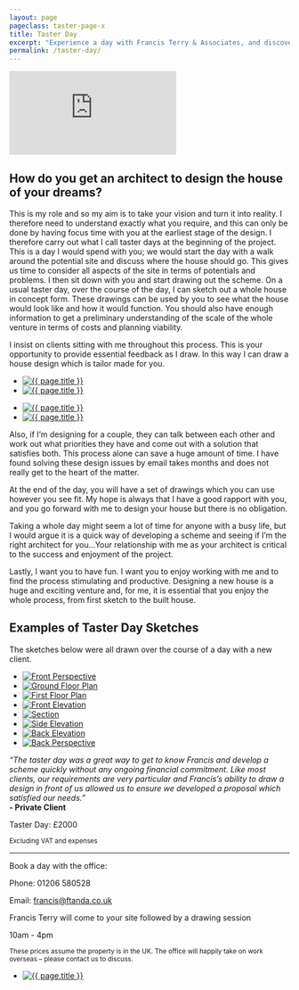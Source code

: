 ```yaml
---
layout: page
pageclass: taster-page-x
title: Taster Day
excerpt: "Experience a day with Francis Terry & Associates, and discover what it would be like to bring a project to life working with our team."
permalink: /taster-day/
---
```


<div class="videoWrapper">
	<iframe src="https://www.youtube.com/embed/GDSTglIKgUU" frameborder="0" allow="autoplay; encrypted-media" allowfullscreen alt="The NPPF paragraph 84e planning legislation clause explained by Francis Terry and Martin Leay discuss. The clause permits exceptional new houses in the country."></iframe>
</div>

## How do you get an architect to design the house of your dreams?

This is my role and so my aim is to take your vision and turn it into reality. I therefore need to understand exactly what you require, and this can only be done by having focus time with you at the earliest stage of the design. I therefore carry out what I call taster days at the beginning of the project. This is a day I would spend with you; we would start the day with a walk around the potential site and discuss where the house should go. This gives us time to consider all aspects of the site in terms of potentials and problems. I then sit down with you and start drawing out the scheme. On a usual taster day, over the course of the day, I can sketch out a whole house in concept form. These drawings can be used by you to see what the house would look like and how it would function. You should also have enough information to get a preliminary understanding of the scale of the whole venture in terms of costs and planning viability.

I insist on clients sitting with me throughout this process. This is your opportunity to provide essential feedback as I draw. In this way I can draw a house design which is tailor made for you.

<ul class="list">
	<li class="half">
		<a class="fancybox" rel="group" href="/images/feature/ft-tdscr-08.jpg" title="{{ page.title }}">
			<img src="/images/feature/thumbs/ft-tdscr-08.jpg" alt="{{ page.title }}" />
		</a>
	</li>
	<li class="half">
		<a class="fancybox" rel="group" href="/images/feature/ft-tdscr-02.jpg" title="{{ page.title }}">
			<img src="/images/feature/thumbs/ft-tdscr-02.jpg" alt="{{ page.title }}" />
		</a>
	</li>
</ul>
<ul class="list">
	<li class="half">
		<a class="fancybox" rel="group" href="/images/feature/ft-tdscr-01.jpg" title="{{ page.title }}">
			<img src="/images/feature/thumbs/ft-tdscr-01.jpg" alt="{{ page.title }}" />
		</a>
	</li>
	<li class="half">
		<a class="fancybox" rel="group" href="/images/feature/ft-tdscr-07.jpg" title="{{ page.title }}">
			<img src="/images/feature/thumbs/ft-tdscr-07.jpg" alt="{{ page.title }}" />
		</a>
	</li>
</ul>

Also, if I’m designing for a couple, they can talk between each other and work out what priorities they have and come out with a solution that satisfies both. This process alone can save a huge amount of time. I have found solving these design issues by email takes months and does not really get to the heart of the matter.

At the end of the day, you will have a set of drawings which you can use however you see fit. My hope is always that I have a good rapport with you, and you go forward with me to design your house but there is no obligation.

Taking a whole day might seem a lot of time for anyone with a busy life, but I would argue it is a quick way of developing a scheme and seeing if I’m the right architect for you…Your relationship with me as your architect is critical to the success and enjoyment of the project.

Lastly, I want you to have fun. I want you to enjoy working with me and to find the process stimulating and productive. Designing a new house is a huge and exciting venture and, for me, it is essential that you enjoy the whole process, from first sketch to the built house.

<div class="drawing-examples">
	<h2>Examples of Taster Day Sketches</h2>
	<p>The sketches below were all drawn over the course of a day with a new client.</p>
	<ul class="list">
		<li class="half">
			<a class="fancybox" rel="group" href="/images/drawings/01_Front_Perspective.jpg">
				<img src="/images/drawings/thumbs/01_Front_Perspective.jpg" alt="Front Perspective" />
			</a>
		</li>
		<li class="half">
			<a class="fancybox" rel="group" href="/images/drawings/02_Ground_Floor_Plan.jpg">
				<img src="/images/drawings/thumbs/02_Ground_Floor_Plan.jpg" alt="Ground Floor Plan" />
			</a>
		</li>
		<li class="half">
			<a class="fancybox" rel="group" href="/images/drawings/03_First_Floor_Plan.jpg">
				<img src="/images/drawings/thumbs/03_First_Floor_Plan.jpg" alt="First Floor Plan" />
			</a>
		</li>
		<li class="half">
			<a class="fancybox" rel="group" href="/images/drawings/04_Front_Elevation.jpg">
				<img src="/images/drawings/thumbs/04_Front_Elevation.jpg" alt="Front Elevation" />
			</a>
		</li>
		<li class="half">
			<a class="fancybox" rel="group" href="/images/drawings/05_Section.jpg">
				<img src="/images/drawings/thumbs/05_Section.jpg" alt="Section" />
			</a>
		</li>
		<li class="half">
			<a class="fancybox" rel="group" href="/images/drawings/06_Side_Elevation.jpg">
				<img src="/images/drawings/thumbs/06_Side_Elevation.jpg" alt="Side Elevation" />
			</a>
		</li>
		<li class="half">
			<a class="fancybox" rel="group" href="/images/drawings/07_Back_Elevation.jpg">
				<img src="/images/drawings/thumbs/07_Back_Elevation.jpg" alt="Back Elevation" />
			</a>
		</li>
		<li class="half">
			<a class="fancybox" rel="group" href="/images/drawings/08_Back_Perspective.jpg">
				<img src="/images/drawings/thumbs/08_Back_Perspective.jpg" alt="Back Perspective" />
			</a>
		</li>
	</ul>
</div>

<div class="spacer-large">
	<p>
		<em>“The taster day was a great way to get to know Francis and develop a scheme quickly without any ongoing financial commitment. Like most clients, our requirements are very particular and Francis’s ability to draw a design in front of us allowed us to ensure we developed a proposal which satisfied our needs.”</em><br /><strong>- Private Client</strong>
	</p>
</div>

<div class="box taster-book">
	<div class="taster-book-content">
		<div class="price">
			<p class="ft-p">
				Taster Day: <span>£2000</span>
			</p>
			<small>Excluding VAT and expenses</small>
		</div>
		<hr/>
		<p>Book a day with the office:</p>
		<div class="booking-options">
			<p class="ft-p">
				Phone: <span>01206 580528</span>
			</p><p class="ft-p">
				Email: <a href="mailto:francis@ftanda.co.uk?subject=Book a Taster Day">francis@ftanda.co.uk</a>
			</p>
		</div>
		<p>Francis Terry will come to your site followed by a drawing session</p>
		<p>10am - 4pm</p>
		<small>These prices assume the property is in the UK.  The office will happily take on work overseas – please contact us to discuss.</small>
	</div>
</div>

<ul class="list">
	<li class="full">
		<a class="fancybox" rel="group" href="/images/feature/ft-tdscr-01.jpg" title="{{ page.title }}">
			<img src="/images/feature/ft-tdscr-01.jpg" alt="{{ page.title }}" />
		</a>
	</li>
</ul>
